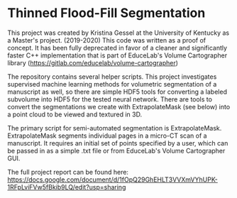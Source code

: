 # Thinned Flood-Fill Segmentation
This project was created by Kristina Gessel at the University of Kentucky as a Master's project. (2019-2020)
This code was written as a proof of concept. It has been fully deprecated in favor of a cleaner and significantly faster C++ implementation that is part of EduceLab's Volume Cartographer library (https://gitlab.com/educelab/volume-cartographer)

The repository contains several helper scripts. 
This project investigates supervised machine learning methods for volumetric segmentation of a manuscript as well, so there are simple HDF5 tools for converting a labeled subvolume into HDF5 for the tested neural network.
There are tools to convert the segmentations we create with ExtrapolateMask (see below) into a point cloud to be viewed and textured in 3D.

The primary script for semi-automated segmentation is ExtrapolateMask.
ExtrapolateMask segments individual pages in a micro-CT scan of a manuscript. It requires an initial set of points specified by a user, which can be passed in as a simple .txt file or from EduceLab's Volume Cartographer GUI.

The full project report can be found here: https://docs.google.com/document/d/1fOpQ29GhEHLT3VVXmVYhUPK-1RFpLviFVw5fBkib9LQ/edit?usp=sharing

